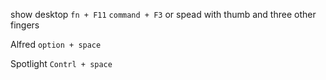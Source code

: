 show desktop `fn + F11` `command + F3` or spead with thumb and three other fingers

Alfred `option + space`

Spotlight `Contrl + space`


